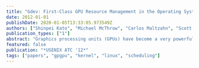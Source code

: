 ```yaml
---
title: "Gdev: First-Class GPU Resource Management in the Operating System"
date: 2012-01-01
publishDate: 2020-01-05T13:33:05.973549Z
authors: ["Shinpei Kato", "Michael McThrow", "Carlos Maltzahn", "Scott A. Brandt"]
publication_types: ["1"]
abstract: "Graphics processing units (GPUs) have become a very powerful platform embracing a concept of heterogeneous many-core computing. However, application domains of GPUs are currently limited to specific systems, largely due to a lack of ``first-class'' GPU resource management for general-purpose multi-tasking systems. We present Gdev, a new ecosystem of GPU resource management in the operating system (OS). It allows the user space as well as the OS itself to use GPUs as first-class computing resources. Specifically, Gdev's virtual memory manager supports data swapping for excessive memory resource demands, and also provides a shared device memory functionality that allows GPU contexts to communicate with other contexts. Gdev further provides a GPU scheduling scheme to virtualize a physical GPU into multiple logical GPUs, enhancing isolation among working sets of multi-tasking systems. Our evaluation conducted on Linux and the NVIDIA GPU shows that the basic performance of our prototype implementation is reliable even compared to proprietary software. Further detailed experiments demonstrate that Gdev achieves a 2x speedup for an encrypted file system using the GPU in the OS. Gdev can also improve the makespan of dataflow programs by up to 49% exploiting shared device memory, while an error in the utilization of virtualized GPUs can be limited within only 7%."
featured: false
publication: "*USENIX ATC '12*"
tags: ["papers", "gpgpu", "kernel", "linux", "scheduling"]
---
```


